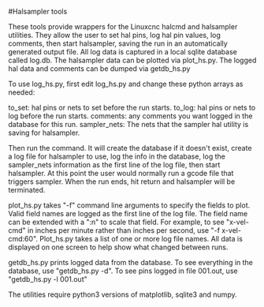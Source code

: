 #Halsampler tools

These tools provide wrappers for the Linuxcnc halcmd and halsampler utilities.
They allow the user to set hal pins, log hal pin values, log comments, then start
halsampler, saving the run in an automatically generated output file. All log
data is captured in a local sqlite database called log.db. The halsampler data can
be plotted via plot_hs.py. The logged hal data and comments can be dumped via
getdb_hs.py

To use log_hs.py, first edit log_hs.py and change these python arrays as needed:

to_set: hal pins or nets to set before the run starts.
to_log: hal pins or nets to log before the run starts.
comments: any comments you want logged in the database for this run.
sampler_nets: The nets that the sampler hal utility is saving for halsampler.

Then run the command. It will create the database if it doesn't exist,
create a log file for halsampler to use, log the info in the database, log the
sampler_nets information as the first line of the log file, then start
halsampler. At this point the user would normally run a gcode file that
triggers sampler. When the run ends, hit return and halsampler will be
terminated.

plot_hs.py takes "-f" command line arguments to specify the fields to plot.
Valid field names are logged as the first line of the log file. The
field name can be extended with a ":n" to scale that field. For example, to see
"x-vel-cmd" in inches per minute rather than inches per second, use
"-f x-vel-cmd:60". Plot_hs.py takes a list of one or more log file names. All
data is displayed on one screen to help show what changed between runs.

getdb_hs.py prints logged data from the database. To see everything in the
database, use "getdb_hs.py -d". To see pins logged in file 001.out, use
"getdb_hs.py -l 001.out"

The utilities require python3 versions of matplotlib, sqlite3 and numpy.
